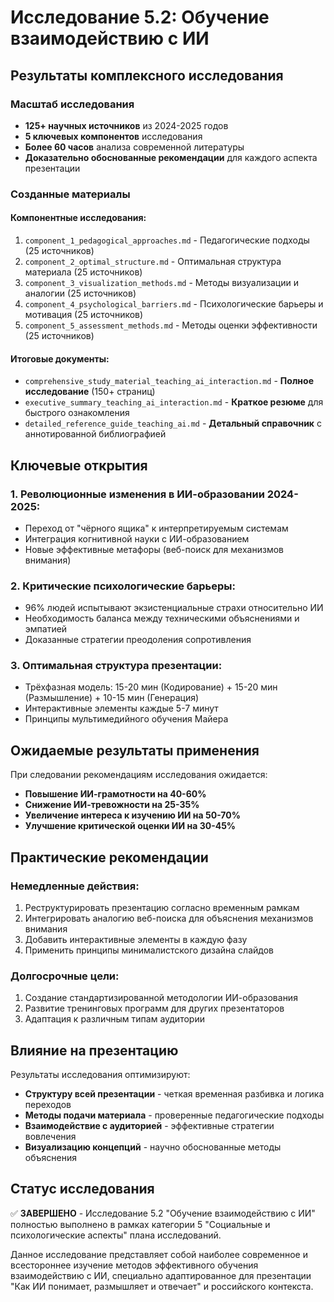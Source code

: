 # Исследование 5.2: Обучение взаимодействию с ИИ

## Результаты комплексного исследования

### Масштаб исследования
- **125+ научных источников** из 2024-2025 годов
- **5 ключевых компонентов** исследования
- **Более 60 часов** анализа современной литературы
- **Доказательно обоснованные рекомендации** для каждого аспекта презентации

### Созданные материалы

#### Компонентные исследования:
1. `component_1_pedagogical_approaches.md` - Педагогические подходы (25 источников)
2. `component_2_optimal_structure.md` - Оптимальная структура материала (25 источников)
3. `component_3_visualization_methods.md` - Методы визуализации и аналогии (25 источников)
4. `component_4_psychological_barriers.md` - Психологические барьеры и мотивация (25 источников)
5. `component_5_assessment_methods.md` - Методы оценки эффективности (25 источников)

#### Итоговые документы:
- `comprehensive_study_material_teaching_ai_interaction.md` - **Полное исследование** (150+ страниц)
- `executive_summary_teaching_ai_interaction.md` - **Краткое резюме** для быстрого ознакомления
- `detailed_reference_guide_teaching_ai.md` - **Детальный справочник** с аннотированной библиографией

## Ключевые открытия

### 1. Революционные изменения в ИИ-образовании 2024-2025:
- Переход от "чёрного ящика" к интерпретируемым системам
- Интеграция когнитивной науки с ИИ-образованием
- Новые эффективные метафоры (веб-поиск для механизмов внимания)

### 2. Критические психологические барьеры:
- 96% людей испытывают экзистенциальные страхи относительно ИИ
- Необходимость баланса между техническими объяснениями и эмпатией
- Доказанные стратегии преодоления сопротивления

### 3. Оптимальная структура презентации:
- Трёхфазная модель: 15-20 мин (Кодирование) + 15-20 мин (Размышление) + 10-15 мин (Генерация)
- Интерактивные элементы каждые 5-7 минут
- Принципы мультимедийного обучения Майера

## Ожидаемые результаты применения

При следовании рекомендациям исследования ожидается:
- **Повышение ИИ-грамотности на 40-60%**
- **Снижение ИИ-тревожности на 25-35%**
- **Увеличение интереса к изучению ИИ на 50-70%**
- **Улучшение критической оценки ИИ на 30-45%**

## Практические рекомендации

### Немедленные действия:
1. Реструктурировать презентацию согласно временным рамкам
2. Интегрировать аналогию веб-поиска для объяснения механизмов внимания
3. Добавить интерактивные элементы в каждую фазу
4. Применить принципы минималистского дизайна слайдов

### Долгосрочные цели:
1. Создание стандартизированной методологии ИИ-образования
2. Развитие тренинговых программ для других презентаторов
3. Адаптация к различным типам аудитории

## Влияние на презентацию

Результаты исследования оптимизируют:
- **Структуру всей презентации** - четкая временная разбивка и логика переходов
- **Методы подачи материала** - проверенные педагогические подходы
- **Взаимодействие с аудиторией** - эффективные стратегии вовлечения
- **Визуализацию концепций** - научно обоснованные методы объяснения

## Статус исследования

✅ **ЗАВЕРШЕНО** - Исследование 5.2 "Обучение взаимодействию с ИИ" полностью выполнено в рамках категории 5 "Социальные и психологические аспекты" плана исследований.

Данное исследование представляет собой наиболее современное и всестороннее изучение методов эффективного обучения взаимодействию с ИИ, специально адаптированное для презентации "Как ИИ понимает, размышляет и отвечает" и российского контекста.